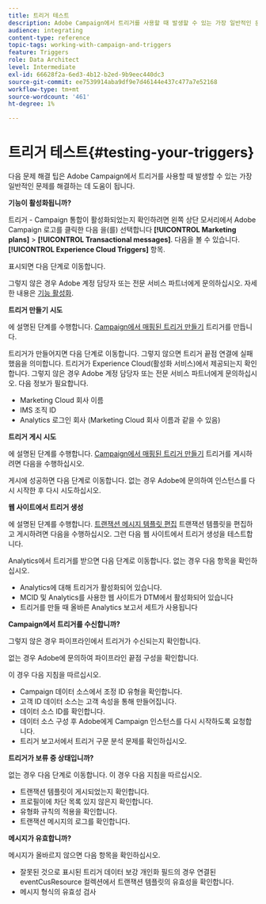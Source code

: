```yaml
---
title: 트리거 테스트
description: Adobe Campaign에서 트리거를 사용할 때 발생할 수 있는 가장 일반적인 문제를 해결하는 데 도움이 되는 문제 해결 팁을 알아봅니다.
audience: integrating
content-type: reference
topic-tags: working-with-campaign-and-triggers
feature: Triggers
role: Data Architect
level: Intermediate
exl-id: 66628f2a-6ed3-4b12-b2ed-9b9eec440dc3
source-git-commit: ee7539914aba9df9e7d46144e437c477a7e52168
workflow-type: tm+mt
source-wordcount: '461'
ht-degree: 1%

---
```


# 트리거 테스트{#testing-your-triggers}

다음 문제 해결 팁은 Adobe Campaign에서 트리거를 사용할 때 발생할 수 있는 가장 일반적인 문제를 해결하는 데 도움이 됩니다.

**기능이 활성화됩니까?**

트리거 - Campaign 통합이 활성화되었는지 확인하려면 왼쪽 상단 모서리에서 Adobe Campaign 로고를 클릭한 다음 을(를) 선택합니다 **[!UICONTROL Marketing plans]** > **[!UICONTROL Transactional messages]**. 다음을 볼 수 있습니다. **[!UICONTROL Experience Cloud Triggers]** 항목.

표시되면 다음 단계로 이동합니다.

그렇지 않은 경우 Adobe 계정 담당자 또는 전문 서비스 파트너에게 문의하십시오. 자세한 내용은 [기능 활성화](../../integrating/using/configuring-triggers-in-experience-cloud.md#activating-the-functionality).

**트리거 만들기 시도**

에 설명된 단계를 수행합니다. [Campaign에서 매핑된 트리거 만들기](../../integrating/using/using-triggers-in-campaign.md#creating-a-mapped-trigger-in-campaign) 트리거를 만듭니다.

트리거가 만들어지면 다음 단계로 이동합니다. 그렇지 않으면 트리거 끝점 연결에 실패했음을 의미합니다. 트리거가 Experience Cloud(활성화 서비스)에서 제공되는지 확인합니다. 그렇지 않은 경우 Adobe 계정 담당자 또는 전문 서비스 파트너에게 문의하십시오. 다음 정보가 필요합니다.

* Marketing Cloud 회사 이름
* IMS 조직 ID
* Analytics 로그인 회사 (Marketing Cloud 회사 이름과 같을 수 있음)

**트리거 게시 시도**

에 설명된 단계를 수행합니다. [Campaign에서 매핑된 트리거 만들기](../../integrating/using/using-triggers-in-campaign.md#creating-a-mapped-trigger-in-campaign) 트리거를 게시하려면 다음을 수행하십시오.

게시에 성공하면 다음 단계로 이동합니다. 없는 경우 Adobe에 문의하여 인스턴스를 다시 시작한 후 다시 시도하십시오.

**웹 사이트에서 트리거 생성**

에 설명된 단계를 수행합니다. [트랜잭션 메시지 템플릿 편집](../../integrating/using/using-triggers-in-campaign.md#editing-the-transactional-message-template) 트랜잭션 템플릿을 편집하고 게시하려면 다음을 수행하십시오. 그런 다음 웹 사이트에서 트리거 생성을 테스트합니다.

Analytics에서 트리거를 받으면 다음 단계로 이동합니다. 없는 경우 다음 항목을 확인하십시오.

* Analytics에 대해 트리거가 활성화되어 있습니다.
* MCID 및 Analytics를 사용한 웹 사이트가 DTM에서 활성화되어 있습니다
* 트리거를 만들 때 올바른 Analytics 보고서 세트가 사용됩니다

**Campaign에서 트리거를 수신합니까?**

그렇지 않은 경우 파이프라인에서 트리거가 수신되는지 확인합니다.

없는 경우 Adobe에 문의하여 파이프라인 끝점 구성을 확인합니다.

이 경우 다음 지침을 따르십시오.

* Campaign 데이터 소스에서 조정 ID 유형을 확인합니다.
* 고객 ID 데이터 소스는 고객 속성을 통해 만들어집니다.
* 데이터 소스 ID를 확인합니다.
* 데이터 소스 구성 후 Adobe에게 Campaign 인스턴스를 다시 시작하도록 요청합니다.
* 트리거 보고서에서 트리거 구문 분석 문제를 확인하십시오.

**트리거가 보류 중 상태입니까?**

없는 경우 다음 단계로 이동합니다. 이 경우 다음 지침을 따르십시오.

* 트랜잭션 템플릿이 게시되었는지 확인합니다.
* 프로필이에 차단 목록 있지 않은지 확인합니다.
* 유형화 규칙의 적용을 확인합니다.
* 트랜잭션 메시지의 로그를 확인합니다.

**메시지가 유효합니까?**

메시지가 올바르지 않으면 다음 항목을 확인하십시오.

* 잘못된 것으로 표시된 트리거 데이터 보강 개인화 필드의 경우 연결된 eventCusResource 컬렉션에서 트랜잭션 템플릿의 유효성을 확인합니다.
* 메시지 형식의 유효성 검사
